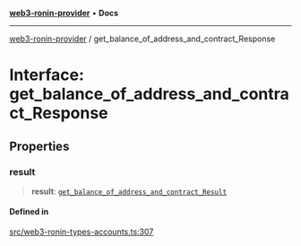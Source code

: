 [**web3-ronin-provider**](../README.md) • **Docs**

***

[web3-ronin-provider](../globals.md) / get\_balance\_of\_address\_and\_contract\_Response

# Interface: get\_balance\_of\_address\_and\_contract\_Response

## Properties

### result

> **result**: [`get_balance_of_address_and_contract_Result`](get_balance_of_address_and_contract_Result.md)

#### Defined in

[src/web3-ronin-types-accounts.ts:307](https://github.com/chuacw/web3-ronin-provider/blob/4a0b7e0e7b62260bac28b4a11f9e6d6a49bfdfb2/src/web3-ronin-types-accounts.ts#L307)
